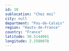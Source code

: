 ```yaml
---
id: 10
sublocation: "Chez moi"
city: null
department: "Pas-de-Calais"
region: "Hauts-de-France"
country: "France"
latitude: 50.5144061
longitude: 2.2580078
---
```

